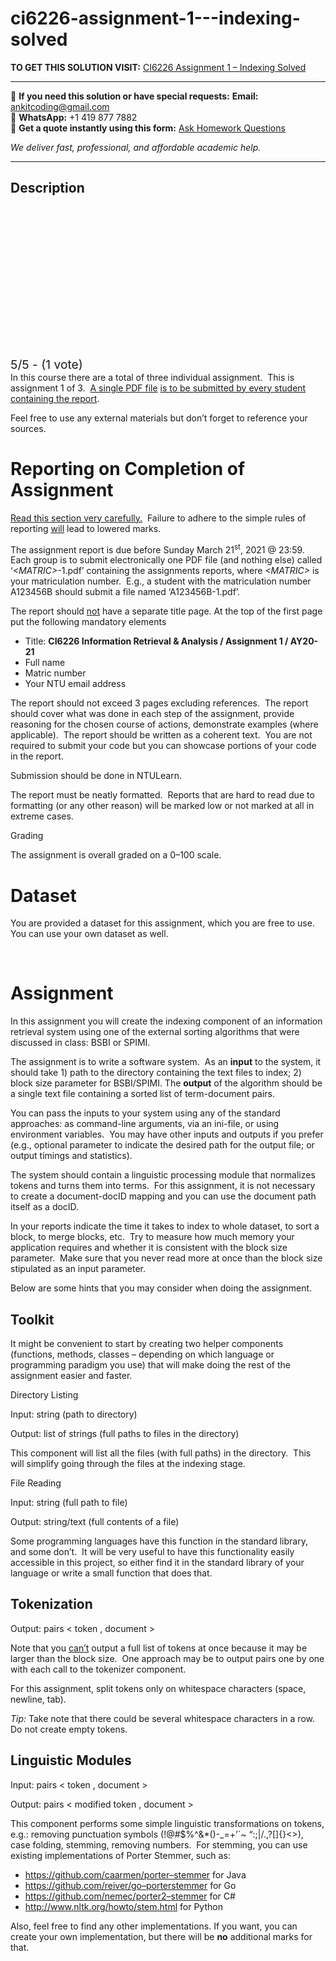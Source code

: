 # ci6226-assignment-1---indexing-solved
**TO GET THIS SOLUTION VISIT:** [CI6226  Assignment 1 – Indexing Solved](https://www.ankitcodinghub.com/product/ci6226-assignment-1-indexing-solved-2/)


---

📩 **If you need this solution or have special requests:** **Email:** ankitcoding@gmail.com  
📱 **WhatsApp:** +1 419 877 7882  
📄 **Get a quote instantly using this form:** [Ask Homework Questions](https://www.ankitcodinghub.com/services/ask-homework-questions/)

*We deliver fast, professional, and affordable academic help.*

---

<h2>Description</h2>



<div class="kk-star-ratings kksr-auto kksr-align-center kksr-valign-top" data-payload="{&quot;align&quot;:&quot;center&quot;,&quot;id&quot;:&quot;65106&quot;,&quot;slug&quot;:&quot;default&quot;,&quot;valign&quot;:&quot;top&quot;,&quot;ignore&quot;:&quot;&quot;,&quot;reference&quot;:&quot;auto&quot;,&quot;class&quot;:&quot;&quot;,&quot;count&quot;:&quot;1&quot;,&quot;legendonly&quot;:&quot;&quot;,&quot;readonly&quot;:&quot;&quot;,&quot;score&quot;:&quot;5&quot;,&quot;starsonly&quot;:&quot;&quot;,&quot;best&quot;:&quot;5&quot;,&quot;gap&quot;:&quot;4&quot;,&quot;greet&quot;:&quot;Rate this product&quot;,&quot;legend&quot;:&quot;5\/5 - (1 vote)&quot;,&quot;size&quot;:&quot;24&quot;,&quot;title&quot;:&quot;CI6226 &nbsp;Assignment 1 – Indexing Solved&quot;,&quot;width&quot;:&quot;138&quot;,&quot;_legend&quot;:&quot;{score}\/{best} - ({count} {votes})&quot;,&quot;font_factor&quot;:&quot;1.25&quot;}">

<div class="kksr-stars">

<div class="kksr-stars-inactive">
            <div class="kksr-star" data-star="1" style="padding-right: 4px">


<div class="kksr-icon" style="width: 24px; height: 24px;"></div>
        </div>
            <div class="kksr-star" data-star="2" style="padding-right: 4px">


<div class="kksr-icon" style="width: 24px; height: 24px;"></div>
        </div>
            <div class="kksr-star" data-star="3" style="padding-right: 4px">


<div class="kksr-icon" style="width: 24px; height: 24px;"></div>
        </div>
            <div class="kksr-star" data-star="4" style="padding-right: 4px">


<div class="kksr-icon" style="width: 24px; height: 24px;"></div>
        </div>
            <div class="kksr-star" data-star="5" style="padding-right: 4px">


<div class="kksr-icon" style="width: 24px; height: 24px;"></div>
        </div>
    </div>

<div class="kksr-stars-active" style="width: 138px;">
            <div class="kksr-star" style="padding-right: 4px">


<div class="kksr-icon" style="width: 24px; height: 24px;"></div>
        </div>
            <div class="kksr-star" style="padding-right: 4px">


<div class="kksr-icon" style="width: 24px; height: 24px;"></div>
        </div>
            <div class="kksr-star" style="padding-right: 4px">


<div class="kksr-icon" style="width: 24px; height: 24px;"></div>
        </div>
            <div class="kksr-star" style="padding-right: 4px">


<div class="kksr-icon" style="width: 24px; height: 24px;"></div>
        </div>
            <div class="kksr-star" style="padding-right: 4px">


<div class="kksr-icon" style="width: 24px; height: 24px;"></div>
        </div>
    </div>
</div>


<div class="kksr-legend" style="font-size: 19.2px;">
            5/5 - (1 vote)    </div>
    </div>
In this course there are a total of three individual assignment.&nbsp; This is assignment 1 of 3.&nbsp; <u>A single PDF file</u> <u>is to be submitted by every student containing the report</u>.

Feel free to use any external materials but don’t forget to reference your sources.

<h1>Reporting on Completion of Assignment</h1>
<u>Read this section very carefully.</u>&nbsp; Failure to adhere to the simple rules of reporting <u>will</u> lead to lowered marks.

The assignment report is due before Sunday March 21<sup>st</sup>, 2021 @ 23:59.&nbsp; Each group is to submit electronically one PDF file (and nothing else) called ‘<em>&lt;MATRIC&gt;</em>-1.pdf’ containing the assignments reports, where <em>&lt;MATRIC&gt;</em> is your matriculation number.&nbsp; E.g., a student with the matriculation number A123456B should submit a file named ‘A123456B-1.pdf’.

The report should <u>not</u> have a separate title page. At the top of the first page put the following mandatory elements

<ul>
<li>Title: <strong>CI6226 Information Retrieval &amp; Analysis / Assignment 1 / AY20-21</strong></li>
<li>Full name</li>
<li>Matric number</li>
<li>Your NTU email address</li>
</ul>
The report should not exceed 3 pages excluding references.&nbsp; The report should cover what was done in each step of the assignment, provide reasoning for the chosen course of actions, demonstrate examples (where applicable).&nbsp; The report should be written as a coherent text.&nbsp; You are not required to submit your code but you can showcase portions of your code in the report.

Submission should be done in NTULearn.

The report must be neatly formatted.&nbsp; Reports that are hard to read due to formatting (or any other reason) will be marked low or not marked at all in extreme cases.

Grading

The assignment is overall graded on a 0–100 scale.

<h1>Dataset</h1>
You are provided a dataset for this assignment, which you are free to use.&nbsp; You can use your own dataset as well.

&nbsp;

<h1>Assignment</h1>
In this assignment you will create the indexing component of an information retrieval system using one of the external sorting algorithms that were discussed in class: BSBI or SPIMI.

The assignment is to write a software system.&nbsp; As an <strong>input</strong> to the system, it should take 1) path to the directory containing the text files to index; 2) block size parameter for BSBI/SPIMI. The <strong>output</strong> of the algorithm should be a single text file containing a sorted list of term-document pairs.

You can pass the inputs to your system using any of the standard approaches: as command-line arguments, via an ini-file, or using environment variables.&nbsp; You may have other inputs and outputs if you prefer (e.g., optional parameter to indicate the desired path for the output file; or output timings and statistics).

The system should contain a linguistic processing module that normalizes tokens and turns them into terms.&nbsp; For this assignment, it is not necessary to create a document-docID mapping and you can use the document path itself as a docID.

In your reports indicate the time it takes to index to whole dataset, to sort a block, to merge blocks, etc.&nbsp; Try to measure how much memory your application requires and whether it is consistent with the block size parameter.&nbsp; Make sure that you never read more at once than the block size stipulated as an input parameter.

Below are some hints that you may consider when doing the assignment.

<h2>Toolkit</h2>
It might be convenient to start by creating two helper components (functions, methods, classes – depending on which language or programming paradigm you use) that will make doing the rest of the assignment easier and faster.

Directory Listing

Input: string (path to directory)

Output: list of strings (full paths to files in the directory)

This component will list all the files (with full paths) in the directory.&nbsp; This will simplify going through the files at the indexing stage.

File Reading

Input: string (full path to file)

Output: string/text (full contents of a file)

Some programming languages have this function in the standard library, and some don’t. &nbsp;It will be very useful to have this functionality easily accessible in this project, so either find it in the standard library of your language or write a small function that does that.

<h2>Tokenization</h2>
Output: pairs &lt; token , document &gt;

Note that you <u>can’t</u> output a full list of tokens at once because it may be larger than the block size.&nbsp; One approach may be to output pairs one by one with each call to the tokenizer component.

For this assignment, split tokens only on whitespace characters (space, newline, tab).

<em>Tip:</em> Take note that there could be several whitespace characters in a row. Do not create empty tokens.

<h2>Linguistic Modules</h2>
Input: pairs &lt; token , document &gt;

Output: pairs &lt; modified token , document &gt;

This component performs some simple linguistic transformations on tokens, e.g.: removing punctuation symbols (!@#$%^&amp;*()-_=+’`~ “:;|/.,?[]{}&lt;&gt;), case folding, stemming, removing numbers.&nbsp; For stemming, you can use existing implementations of Porter Stemmer, such as:

<ul>
<li><a href="https://github.com/caarmen/porter-stemmer">https://github.com/caarmen/porter</a><a href="https://github.com/caarmen/porter-stemmer">–</a><a href="https://github.com/caarmen/porter-stemmer">stemmer</a> for Java</li>
<li><a href="https://github.com/reiver/go-porterstemmer">https://github.com/reiver/go</a><a href="https://github.com/reiver/go-porterstemmer">–</a><a href="https://github.com/reiver/go-porterstemmer">porterstemmer</a> for Go</li>
<li><a href="https://github.com/nemec/porter2-stemmer">https://github.com/nemec/porter2</a><a href="https://github.com/nemec/porter2-stemmer">–</a><a href="https://github.com/nemec/porter2-stemmer">stemmer</a> for C#</li>
<li><a href="http://www.nltk.org/howto/stem.html">http://www.nltk.org/howto/stem.html</a> for Python</li>
</ul>
Also, feel free to find any other implementations. If you want, you can create your own implementation, but there will be <strong>no</strong> additional marks for that.

&nbsp;

&nbsp;
